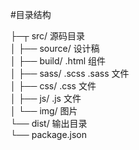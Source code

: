 #目录结构

├─┬ src/            源码目录  
│ ├── source/       设计稿  
│ ├── build/        .html 组件  
│ ├── sass/         .scss .sass 文件  
│ ├── css/          .css 文件  
│ ├── js/           .js 文件  
│ └── img/          图片  
└── dist/           输出目录  
└── package.json  
